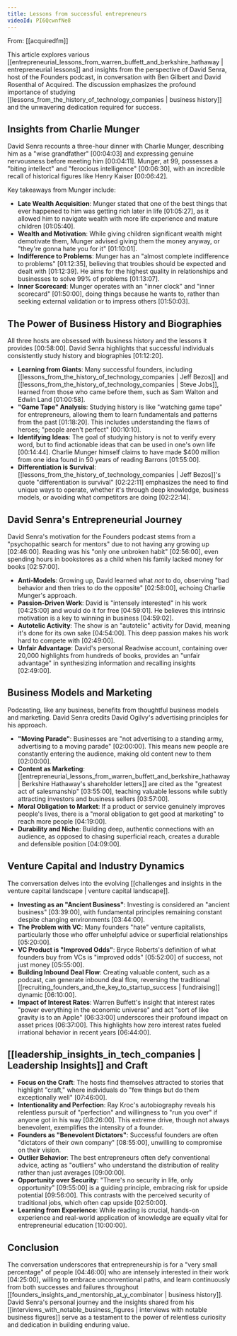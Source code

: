 ```yaml
---
title: Lessons from successful entrepreneurs
videoId: PI6QcwnfNe8
---
```


From: [[acquiredfm]] <br/> 

This article explores various [[entrepreneurial_lessons_from_warren_buffett_and_berkshire_hathaway | entrepreneurial lessons]] and insights from the perspective of David Senra, host of the Founders podcast, in conversation with Ben Gilbert and David Rosenthal of Acquired. The discussion emphasizes the profound importance of studying [[lessons_from_the_history_of_technology_companies | business history]] and the unwavering dedication required for success.

## Insights from Charlie Munger

David Senra recounts a three-hour dinner with Charlie Munger, describing him as a "wise grandfather" <a class="yt-timestamp" data-t="00:04:03">[00:04:03]</a> and expressing genuine nervousness before meeting him <a class="yt-timestamp" data-t="00:04:11">[00:04:11]</a>. Munger, at 99, possesses a "biting intellect" and "ferocious intelligence" <a class="yt-timestamp" data-t="00:06:30">[00:06:30]</a>, with an incredible recall of historical figures like Henry Kaiser <a class="yt-timestamp" data-t="00:06:42">[00:06:42]</a>.

Key takeaways from Munger include:
*   **Late Wealth Acquisition**: Munger stated that one of the best things that ever happened to him was getting rich later in life <a class="yt-timestamp" data-t="01:05:27">[01:05:27]</a>, as it allowed him to navigate wealth with more life experience and mature children <a class="yt-timestamp" data-t="01:05:40">[01:05:40]</a>.
*   **Wealth and Motivation**: While giving children significant wealth might demotivate them, Munger advised giving them the money anyway, or "they're gonna hate you for it" <a class="yt-timestamp" data-t="01:10:01">[01:10:01]</a>.
*   **Indifference to Problems**: Munger has an "almost complete indifference to problems" <a class="yt-timestamp" data-t="01:12:35">[01:12:35]</a>, believing that troubles should be expected and dealt with <a class="yt-timestamp" data-t="01:12:39">[01:12:39]</a>. He aims for the highest quality in relationships and businesses to solve 99% of problems <a class="yt-timestamp" data-t="01:13:07">[01:13:07]</a>.
*   **Inner Scorecard**: Munger operates with an "inner clock" and "inner scorecard" <a class="yt-timestamp" data-t="01:50:00">[01:50:00]</a>, doing things because he wants to, rather than seeking external validation or to impress others <a class="yt-timestamp" data-t="01:50:03">[01:50:03]</a>.

## The Power of Business History and Biographies

All three hosts are obsessed with business history and the lessons it provides <a class="yt-timestamp" data-t="00:58:00">[00:58:00]</a>. David Senra highlights that successful individuals consistently study history and biographies <a class="yt-timestamp" data-t="01:12:20">[01:12:20]</a>.

*   **Learning from Giants**: Many successful founders, including [[lessons_from_the_history_of_technology_companies | Jeff Bezos]] and [[lessons_from_the_history_of_technology_companies | Steve Jobs]], learned from those who came before them, such as Sam Walton and Edwin Land <a class="yt-timestamp" data-t="01:00:58">[01:00:58]</a>.
*   **"Game Tape" Analysis**: Studying history is like "watching game tape" for entrepreneurs, allowing them to learn fundamentals and patterns from the past <a class="yt-timestamp" data-t="01:18:20">[01:18:20]</a>. This includes understanding the flaws of heroes; "people aren't perfect" <a class="yt-timestamp" data-t="00:10:10">[00:10:10]</a>.
*   **Identifying Ideas**: The goal of studying history is not to verify every word, but to find actionable ideas that can be used in one's own life <a class="yt-timestamp" data-t="00:14:44">[00:14:44]</a>. Charlie Munger himself claims to have made $400 million from one idea found in 50 years of reading Barrons <a class="yt-timestamp" data-t="01:55:00">[01:55:00]</a>.
*   **Differentiation is Survival**: [[lessons_from_the_history_of_technology_companies | Jeff Bezos]]'s quote "differentiation is survival" <a class="yt-timestamp" data-t="02:22:11">[02:22:11]</a> emphasizes the need to find unique ways to operate, whether it's through deep knowledge, business models, or avoiding what competitors are doing <a class="yt-timestamp" data-t="02:22:14">[02:22:14]</a>.

## David Senra's Entrepreneurial Journey

David Senra's motivation for the Founders podcast stems from a "psychopathic search for mentors" due to not having any growing up <a class="yt-timestamp" data-t="02:46:00">[02:46:00]</a>. Reading was his "only one unbroken habit" <a class="yt-timestamp" data-t="02:56:00">[02:56:00]</a>, even spending hours in bookstores as a child when his family lacked money for books <a class="yt-timestamp" data-t="02:57:00">[02:57:00]</a>.

*   **Anti-Models**: Growing up, David learned what *not* to do, observing "bad behavior and then tries to do the opposite" <a class="yt-timestamp" data-t="02:58:00">[02:58:00]</a>, echoing Charlie Munger's approach.
*   **Passion-Driven Work**: David is "intensely interested" in his work <a class="yt-timestamp" data-t="04:25:00">[04:25:00]</a> and would do it for free <a class="yt-timestamp" data-t="04:59:01">[04:59:01]</a>. He believes this intrinsic motivation is a key to winning in business <a class="yt-timestamp" data-t="04:59:02">[04:59:02]</a>.
*   **Autotelic Activity**: The show is an "autotelic" activity for David, meaning it's done for its own sake <a class="yt-timestamp" data-t="04:54:00">[04:54:00]</a>. This deep passion makes his work hard to compete with <a class="yt-timestamp" data-t="02:49:00">[02:49:00]</a>.
*   **Unfair Advantage**: David's personal Readwise account, containing over 20,000 highlights from hundreds of books, provides an "unfair advantage" in synthesizing information and recalling insights <a class="yt-timestamp" data-t="02:49:00">[02:49:00]</a>.

## Business Models and Marketing

Podcasting, like any business, benefits from thoughtful business models and marketing. David Senra credits David Ogilvy's advertising principles for his approach.

*   **"Moving Parade"**: Businesses are "not advertising to a standing army, advertising to a moving parade" <a class="yt-timestamp" data-t="02:00:00">[02:00:00]</a>. This means new people are constantly entering the audience, making old content new to them <a class="yt-timestamp" data-t="02:00:00">[02:00:00]</a>.
*   **Content as Marketing**: [[entrepreneurial_lessons_from_warren_buffett_and_berkshire_hathaway | Berkshire Hathaway's shareholder letters]] are cited as the "greatest act of salesmanship" <a class="yt-timestamp" data-t="03:55:00">[03:55:00]</a>, teaching valuable lessons while subtly attracting investors and business sellers <a class="yt-timestamp" data-t="03:57:00">[03:57:00]</a>.
*   **Moral Obligation to Market**: If a product or service genuinely improves people's lives, there is a "moral obligation to get good at marketing" to reach more people <a class="yt-timestamp" data-t="04:19:00">[04:19:00]</a>.
*   **Durability and Niche**: Building deep, authentic connections with an audience, as opposed to chasing superficial reach, creates a durable and defensible position <a class="yt-timestamp" data-t="04:09:00">[04:09:00]</a>.

## Venture Capital and Industry Dynamics

The conversation delves into the evolving [[challenges and insights in the venture capital landscape | venture capital landscape]].
*   **Investing as an "Ancient Business"**: Investing is considered an "ancient business" <a class="yt-timestamp" data-t="03:39:00">[03:39:00]</a>, with fundamental principles remaining constant despite changing environments <a class="yt-timestamp" data-t="03:44:00">[03:44:00]</a>.
*   **The Problem with VC**: Many founders "hate" venture capitalists, particularly those who offer unhelpful advice or superficial relationships <a class="yt-timestamp" data-t="05:20:00">[05:20:00]</a>.
*   **VC Product is "Improved Odds"**: Bryce Roberts's definition of what founders buy from VCs is "improved odds" <a class="yt-timestamp" data-t="05:52:00">[05:52:00]</a> of success, not just money <a class="yt-timestamp" data-t="05:55:00">[05:55:00]</a>.
*   **Building Inbound Deal Flow**: Creating valuable content, such as a podcast, can generate inbound deal flow, reversing the traditional [[recruiting_founders_and_the_key_to_startup_success | fundraising]] dynamic <a class="yt-timestamp" data-t="06:10:00">[06:10:00]</a>.
*   **Impact of Interest Rates**: Warren Buffett's insight that interest rates "power everything in the economic universe" and act "sort of like gravity is to an Apple" <a class="yt-timestamp" data-t="06:33:00">[06:33:00]</a> underscores their profound impact on asset prices <a class="yt-timestamp" data-t="06:37:00">[06:37:00]</a>. This highlights how zero interest rates fueled irrational behavior in recent years <a class="yt-timestamp" data-t="06:44:00">[06:44:00]</a>.

## [[leadership_insights_in_tech_companies | Leadership Insights]] and Craft

*   **Focus on the Craft**: The hosts find themselves attracted to stories that highlight "craft," where individuals do "few things but do them exceptionally well" <a class="yt-timestamp" data-t="07:46:00">[07:46:00]</a>.
*   **Intentionality and Perfection**: Ray Kroc's autobiography reveals his relentless pursuit of "perfection" and willingness to "run you over" if anyone got in his way <a class="yt-timestamp" data-t="08:26:00">[08:26:00]</a>. This extreme drive, though not always benevolent, exemplifies the intensity of a founder.
*   **Founders as "Benevolent Dictators"**: Successful founders are often "dictators of their own company" <a class="yt-timestamp" data-t="08:55:00">[08:55:00]</a>, unwilling to compromise on their vision.
*   **Outlier Behavior**: The best entrepreneurs often defy conventional advice, acting as "outliers" who understand the distribution of reality rather than just averages <a class="yt-timestamp" data-t="09:00:00">[09:00:00]</a>.
*   **Opportunity over Security**: "There's no security in life, only opportunity" <a class="yt-timestamp" data-t="09:55:00">[09:55:00]</a> is a guiding principle, embracing risk for upside potential <a class="yt-timestamp" data-t="09:56:00">[09:56:00]</a>. This contrasts with the perceived security of traditional jobs, which often cap upside <a class="yt-timestamp" data-t="02:50:00">[02:50:00]</a>.
*   **Learning from Experience**: While reading is crucial, hands-on experience and real-world application of knowledge are equally vital for entrepreneurial education <a class="yt-timestamp" data-t="10:00:00">[10:00:00]</a>.

## Conclusion

The conversation underscores that entrepreneurship is for a "very small percentage" of people <a class="yt-timestamp" data-t="04:46:00">[04:46:00]</a> who are intensely interested in their work <a class="yt-timestamp" data-t="04:25:00">[04:25:00]</a>, willing to embrace unconventional paths, and learn continuously from both successes and failures throughout [[founders_insights_and_mentorship_at_y_combinator | business history]]. David Senra's personal journey and the insights shared from his [[interviews_with_notable_business_figures | interviews with notable business figures]] serve as a testament to the power of relentless curiosity and dedication in building enduring value.
